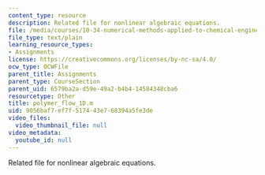 ```yaml
---
content_type: resource
description: Related file for nonlinear algebraic equations.
file: /media/courses/10-34-numerical-methods-applied-to-chemical-engineering-fall-2005/9056baf7ef7f517443e768394a5fe3de_polymer_flow_1D.m
file_type: text/plain
learning_resource_types:
- Assignments
license: https://creativecommons.org/licenses/by-nc-sa/4.0/
ocw_type: OCWFile
parent_title: Assignments
parent_type: CourseSection
parent_uid: 6579ba2a-d59e-49a2-b4b4-14584348cba6
resourcetype: Other
title: polymer_flow_1D.m
uid: 9056baf7-ef7f-5174-43e7-68394a5fe3de
video_files:
  video_thumbnail_file: null
video_metadata:
  youtube_id: null
---
```

Related file for nonlinear algebraic equations.